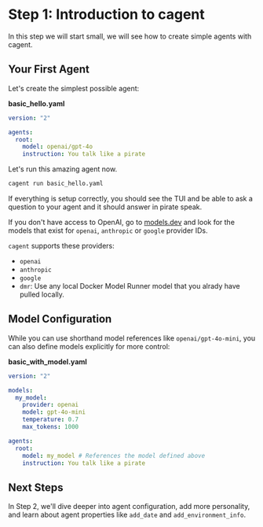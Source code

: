 # Step 1: Introduction to cagent

In this step we will start small, we will see how to create simple agents with
cagent.

## Your First Agent

Let's create the simplest possible agent:

**basic_hello.yaml**

```yaml
version: "2"

agents:
  root:
    model: openai/gpt-4o
    instruction: You talk like a pirate
```

Let's run this amazing agent now.

```bash
cagent run basic_hello.yaml
```

If everything is setup correctly, you should see the TUI and be able to ask a
question to your agent and it should answer in pirate speak.

If you don't have access to OpenAI, go to [models.dev](https://models.dev) and
look for the models that exist for `openai`, `anthropic` or `google` provider
IDs.

`cagent` supports these providers:

- `openai`
- `anthropic`
- `google`
- `dmr`: Use any local Docker Model Runner model that you alrady have pulled
  locally.

## Model Configuration

While you can use shorthand model references like `openai/gpt-4o-mini`, you can
also define models explicitly for more control:

**basic_with_model.yaml**

```yaml
version: "2"

models:
  my_model:
    provider: openai
    model: gpt-4o-mini
    temperature: 0.7
    max_tokens: 1000

agents:
  root:
    model: my_model # References the model defined above
    instruction: You talk like a pirate
```

## Next Steps

In Step 2, we'll dive deeper into agent configuration, add more personality, and
learn about agent properties like `add_date` and `add_environment_info`.
